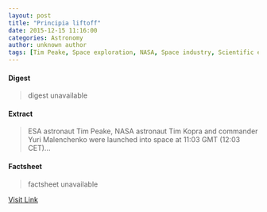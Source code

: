 ```yaml
---
layout: post
title: "Principia liftoff"
date: 2015-12-15 11:16:00
categories: Astronomy
author: unknown author
tags: [Tim Peake, Space exploration, NASA, Space industry, Scientific exploration, Space agencies, Space programs, Space-based economy, Flight, Astronautics, Space technology, Spacecraft, Space colonization, Human spaceflight, Outer space, Spaceflight, Spaceflight technologies, Aerospace engineering, Human spaceflight programs, Government programs, Aerospace agencies, NASA programs, Space traffic management, Space missions]
---
```



#### Digest
>digest unavailable

#### Extract
>ESA astronaut Tim Peake, NASA astronaut Tim Kopra and commander Yuri Malenchenko were launched into space at 11:03 GMT (12:03 CET)...

#### Factsheet
>factsheet unavailable

[Visit Link](http://www.esa.int/ESA_Multimedia/Videos/2015/12/Principia_liftoff)


